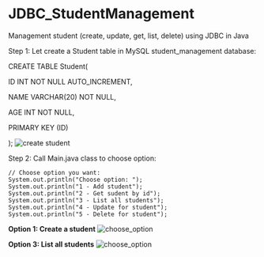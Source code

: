 # JDBC_StudentManagement
Management student (create, update, get, list, delete) using JDBC in Java

Step 1: Let create a Student table in MySQL student_management database: 

CREATE TABLE Student(

   ID   INT NOT NULL AUTO_INCREMENT,
   
   NAME VARCHAR(20) NOT NULL,
   
   AGE  INT NOT NULL,
   
   PRIMARY KEY (ID)
   
);
![create student](https://user-images.githubusercontent.com/78299978/209236497-b9cc8055-1615-4b93-aaff-174867d94c17.png "Student")

Step 2: Call Main.java class to choose option:

    // Choose option you want:
    System.out.println("Choose option: ");
    System.out.println("1 - Add student");	
    System.out.println("2 - Get sudent by id");	
    System.out.println("3 - List all students");	
    System.out.println("4 - Update for student");	
    System.out.println("5 - Delete for student");
   
**Option 1: Create a student**
![choose_option](https://user-images.githubusercontent.com/78299978/209236503-1bb0f155-7b76-4ed6-9e7c-55fd17f27827.png "Options")	

**Option 3: List all students**
![choose_option](https://user-images.githubusercontent.com/78299978/209236502-1e97f9e2-cbe7-44c7-9566-ecf51f9128fa.png "Options")



